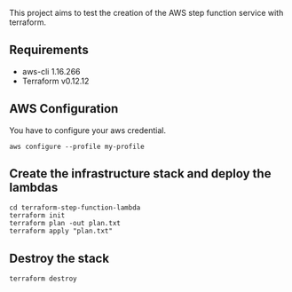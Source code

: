 This project aims to test the creation of the AWS step function service with terraform.

## Requirements
* aws-cli 1.16.266
* Terraform v0.12.12

## AWS Configuration
You have to configure your aws credential.
```
aws configure --profile my-profile
```

## Create the infrastructure stack and deploy the lambdas
```
cd terraform-step-function-lambda
terraform init
terraform plan -out plan.txt
terraform apply "plan.txt"
```
## Destroy the stack
```
terraform destroy
```
